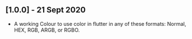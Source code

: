 ## [1.0.0] - 21 Sept 2020

* A working Colour to use color in flutter in any of these formats: Normal, HEX, RGB, ARGB, or RGBO.
